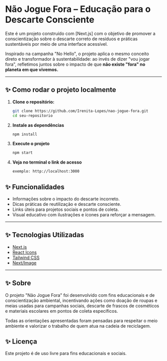 # Não Jogue Fora – Educação para o Descarte Consciente

Este é um projeto construído com [Next.js] com o objetivo de promover a conscientização sobre o descarte correto de resíduos e práticas sustentáveis por meio de uma interface acessível.

Inspirado na campanha "No Hello", o projeto aplica o mesmo conceito direto e transformador à sustentabilidade: ao invés de dizer "vou jogar fora", refletimos juntos sobre o impacto de que **não existe "fora" no planeta em que vivemos.**

---

## ✨  Como rodar o projeto localmente

1. **Clone o repositório:**

   ```bash
   git clone https://github.com/Irenita-Lopes/nao-jogue-fora.git
   cd seu-repositorio

2. **Instale as dependências**

    ```bash
    npm install

3. **Execute o projeto**

    ```bash
    npm start

4. **Veja no terminal o link de acesso**
    ```bash
    exemplo: http://localhost:3000

## ✨ Funcionalidades

- Informações sobre o impacto do descarte incorreto.
- Dicas práticas de reutilização e descarte consciente.
- Links úteis para projetos sociais e pontos de coleta.
- Visual educativo com ilustrações e ícones para reforçar a mensagem.

---

## ✨  Tecnologias Utilizadas

- [Next.js](https://nextjs.org)
- [React Icons](https://react-icons.github.io/react-icons/)
- [Tailwind CSS](https://tailwindcss.com)
- [Next/Image](https://nextjs.org/docs/api-reference/next/image) 

---

##  ✨  Sobre 

O projeto "Não Jogue Fora" foi desenvolvido com fins educacionais e de conscientização ambiental, incentivando ações como doação de roupas e meias usadas para campanhas sociais, descarte de frascos de cosméticos e materiais escolares em pontos de coleta específicos.

Todas as orientações apresentadas foram pensadas para respeitar o meio ambiente e valorizar o trabalho de quem atua na cadeia de reciclagem.

## ✨  Licença
Este projeto é de uso livre para fins educacionais e sociais.